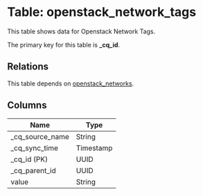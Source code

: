 # Table: openstack_network_tags

This table shows data for Openstack Network Tags.

The primary key for this table is **_cq_id**.

## Relations

This table depends on [openstack_networks](openstack_networks.md).

## Columns

| Name          | Type          |
| ------------- | ------------- |
|_cq_source_name|String|
|_cq_sync_time|Timestamp|
|_cq_id (PK)|UUID|
|_cq_parent_id|UUID|
|value|String|